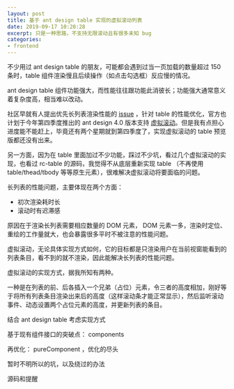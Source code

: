 ```yaml
---
layout: post
title: 基于 ant design table 实现的虚拟滚动列表
date: 2019-09-17 10:20:28
excerpt: 只是一种思路，不支持无限滚动且有很多未知 bug
categories: 
- frontend
---
```


不少用过 ant design table 的朋友，可能都会遇到过当一页加载的数量超过 150 条时，table 组件渲染慢且后续操作（如点击勾选框）反应慢的情况。

ant design table 组件功能强大，而性能往往跟功能此消彼长；功能强大通常意义着复杂度高，相当难以改动。

社区早就有人提出优先长列表渲染性能的 [issue](https://github.com/ant-design/ant-design/issues/3789) ，针对 table 的性能优化，官方也计划于今年第四季度推出的 ant design 4.0 版本支持 [虚拟滚动](https://github.com/ant-design/ant-design/issues/16911)。但是我有点担心进度能不能赶上，毕竟还有两个星期就到第四季度了，实现虚拟滚动的 table 预览版都还没有出来。

另一方面，因为在 table 里面加过不少功能，踩过不少坑，看过几个虚拟滚动的实现，也看过 rc-table 的源码，我觉得不从底层重新实现 table （不再使用 table/thead/tbody 等等原生元素），很难解决虚拟滚动将要面临的问题。

长列表的性能问题，主要体现在两个方面：

- 初次渲染耗时长
- 滚动时有迟滞感

原因在于渲染长列表需要相应数量的 DOM 元素， DOM 元素一多，渲染时定位、重绘的工作量就大，也会暴露很多平时不被注意的性能问题。

虚拟滚动，无论具体实现方式如何，它的目标都是只渲染用户在当前视窗能看到的列表条目，看不到的就不渲染，因此能解决长列表的性能问题。

虚拟滚动的实现方式，据我所知有两种。

一种是在列表的前、后各插入一个兄弟（占位）元素，令三者的高度相加，刚好等于将所有列表条目渲染出来后的高度（这样滚动条才能正常显示），然后监听滚动事件、动态设置两个占位元素的高度，并更新列表的条目。



结合 ant design table 考虑实现方式

基于现有组件接口的突破点： components

再优化： pureComponent ，优化的尽头

暂时不明所以的坑，以及绕过的办法

源码和提醒
